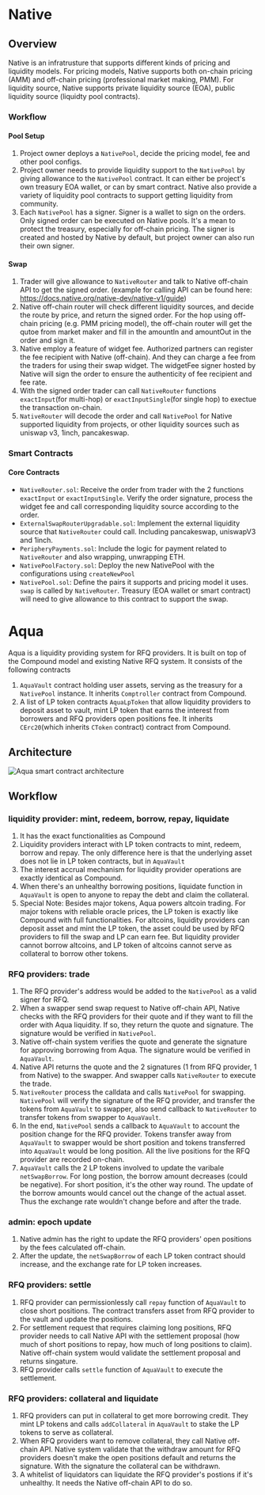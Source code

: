 # Native

## Overview
Native is an infratrusture that supports different kinds of pricing and liquidity models. For pricing models, Native supports both on-chain pricing (AMM) and off-chain pricing (professional market making, PMM). For liquidity source, Native supports private liquidity source (EOA), public liquidity source (liquidty pool contracts).

### Workflow
#### Pool Setup
1. Project owner deploys a `NativePool`, decide the pricing model, fee and other pool configs.
2. Project owner needs to provide liquidity support to the `NativePool` by giving allowance to the `NativePool` contract. It can either be project's own treasury EOA wallet, or can by smart contract. Native also provide a variety of liquidity pool contracts to support getting liquidity from community.
3. Each `NativePool` has a signer. Signer is a wallet to sign on the orders. Only signed order can be executed on Native pools. It's a mean to protect the treasury, especially for off-chain pricing. The signer is created and hosted by Native by default, but project owner can also run their own signer.
#### Swap
1. Trader will give allowance to `NativeRouter` and talk to Native off-chain API to get the signed order. (example for calling API can be found here: https://docs.native.org/native-dev/native-v1/guide)
2. Native off-chain router will check different liquidity sources, and decide the route by price, and return the signed order. For the hop using off-chain pricing (e.g. PMM pricing model), the off-chain router will get the qutoe from market maker and fill in the amountIn and amountOut in the order and sign it.
3. Native employ a feature of widget fee. Authorized partners can register the fee recipient with Native (off-chain). And they can charge a fee from the traders for using their swap widget. The widgetFee signer hosted by Native will sign the order to ensure the authenticity of fee recipient and fee rate.
4. With the signed order trader can call `NativeRouter` functions `exactInput`(for multi-hop) or `exactInputSingle`(for single hop) to exectue the transaction on-chain.
5. `NativeRouter` will decode the order and call `NativePool` for Native supported liquidity from projects, or other liquidity sources such as uniswap v3, 1inch, pancakeswap.

### Smart Contracts
#### Core Contracts
* `NativeRouter.sol`: Receive the order from trader with the 2 functions `exactInput` or `exactInputSingle`. Verify the order signature, process the widget fee and call corresponding liquidity source according to the order.
* `ExternalSwapRouterUpgradable.sol`: Implement the external liquidity source that `NativeRouter` could call. Including pancakeswap, uniswapV3 and 1inch.
* `PeripheryPayments.sol`: Include the logic for payment related to `NativeRouter` and also wrapping, unwrapping ETH.
* `NativePoolFactory.sol`: Deploy the new NativePool with the configurations using `createNewPool`
* `NativePool.sol`: Define the pairs it supports and pricing model it uses. `swap` is called by `NativeRouter`. Treasury (EOA wallet or smart contract) will need to give allowance to this contract to support the swap.

# Aqua

Aqua is a liquidity providing system for RFQ providers. It is built on top of the Compound model and existing Native RFQ system.
It consists of the following contracts

1. `AquaVault` contract holding user assets, serving as the treasury for a `NativePool` instance. It inherits `Comptroller` contract from Compound.
2. A list of LP token contracts `AquaLpToken` that allow liquidity providers to deposit asset to vault, mint LP token that earns the interest from borrowers and RFQ providers open positions fee. It inherits `CErc20`(which inherits `CToken` contract) contract from Compound.

## Architecture

![Aqua smart contract architecture](https://github-production-user-asset-6210df.s3.amazonaws.com/124560975/295851340-90291e8b-c08b-4688-b2b0-ed249ca6b848.jpeg?X-Amz-Algorithm=AWS4-HMAC-SHA256&X-Amz-Credential=AKIAVCODYLSA53PQK4ZA%2F20240412%2Fus-east-1%2Fs3%2Faws4_request&X-Amz-Date=20240412T040241Z&X-Amz-Expires=300&X-Amz-Signature=789e58b4829d3d9bc72878d844f30ac82ae717eb7232a754a13652e01e400a29&X-Amz-SignedHeaders=host&actor_id=23033847&key_id=0&repo_id=624225272)

## Workflow

### liquidity provider: mint, redeem, borrow, repay, liquidate

1. It has the exact functionalities as Compound
2. Liquidity providers interact with LP token contracts to mint, redeem, borrow and repay. The only difference here is that the underlying asset does not lie in LP token contracts, but in `AquaVault`
3. The interest accrual mechanism for liquidity provider operations are exactly identical as Compound.
4. When there's an unhealthy borrowing positions, liquidate function in `AquaVault` is open to anyone to repay the debt and claim the collateral.
5. Special Note: Besides major tokens, Aqua powers altcoin trading. For major tokens with reliable oracle prices, the LP token is exactly like Compound with full functionalities. For altcoins, liquidity providers can deposit asset and mint the LP token, the asset could be used by RFQ providers to fill the swap and LP can earn fee. But liquidity provider cannot borrow altcoins, and LP token of altcoins cannot serve as collateral to borrow other tokens.

### RFQ providers: trade

1. The RFQ provider's address would be added to the `NativePool` as a valid signer for RFQ.
2. When a swapper send swap request to Native off-chain API, Native checks with the RFQ providers for their quote and if they want to fill the order with Aqua liquidity. If so, they return the quote and signature. The signature would be verified in `NativePool`.
3. Native off-chain system verifies the quote and generate the signature for approving borrowing from Aqua. The signature would be verified in `AquaVault`.
4. Native API returns the quote and the 2 signatures (1 from RFQ provider, 1 from Native) to the swapper. And swapper calls `NativeRouter` to execute the trade.
5. `NativeRouter` process the calldata and calls `NativePool` for swapping. `NativePool` will verify the signature of the RFQ provider, and transfer the tokens from `AquaVault` to swapper, also send callback to `NativeRouter` to transfer tokens from swapper to `AquaVault`.
6. In the end, `NativePool` sends a callback to `AquaVault` to account the position change for the RFQ provider. Tokens transfer away from `AquaVault` to swapper would be short position and tokens transferred into `AquaVault` would be long position. All the live positions for the RFQ provider are recorded on-chain.
7. `AquaVault` calls the 2 LP tokens involved to update the varibale `netSwapBorrow`. For long postion, the borrow amount decreases (could be negative). For short position, it's the other way round. The update of the borrow amounts would cancel out the change of the actual asset. Thus the exchange rate wouldn't change before and after the trade.

### admin: epoch update

1. Native admin has the right to update the RFQ providers' open positions by the fees calculated off-chain.
2. After the update, the `netSwapBorrow` of each LP token contract should increase, and the exchange rate for LP token increases.

### RFQ providers: settle

1. RFQ provider can permissionlessly call `repay` function of `AquaVault` to close short positions. The contract transfers asset from RFQ provider to the vault and update the positions.
2. For settlement request that requires claiming long positions, RFQ provider needs to call Native API with the settlement proposal (how much of short positions to repay, how much of long positions to claim). Native off-chain system would validate the settlement proposal and returns singature.
3. RFQ provider calls `settle` function of `AquaVault` to execute the settlement.

### RFQ providers: collateral and liquidate

1. RFQ providers can put in collateral to get more borrowing credit. They mint LP tokens and calls `addCollateral` in `AquaVault` to stake the LP tokens to serve as collateral.
2. When RFQ providers want to remove collateral, they call Native off-chain API. Native system validate that the withdraw amount for RFQ providers doesn't make the open positions default and returns the signature. With the signature the collateral can be withdrawn.
3. A whitelist of liquidators can liquidate the RFQ provider's postions if it's unhealthy. It needs the Native off-chain API to do so.

